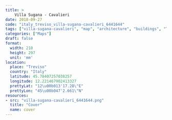```yaml
---
title: > 
    Villa Sugana - Cavalieri
date: 2018-09-27
code: "italy_treviso_villa-sugana-cavalieri_6441644"
tags: ["villa-sugana-cavalieri", "map", "architecture", "buildings", "Treviso", "Italy"]
categories: ["Maps"]
draft: false
format:
  width: 210
  height: 297
  unit: 'mm'
location:
  place: "Treviso"
  country: "Italy"
  latitude: 45.78407257038257
  longitude: 12.221467902413327
  prettyLat: "12\u00b013'17.28\"E"
  prettyLon: "45\u00b047'2.661\"N"
resources:
- src: "villa-sugana-cavalieri_6441644.png"
  title: "Cover"
  name: cover
---
```

